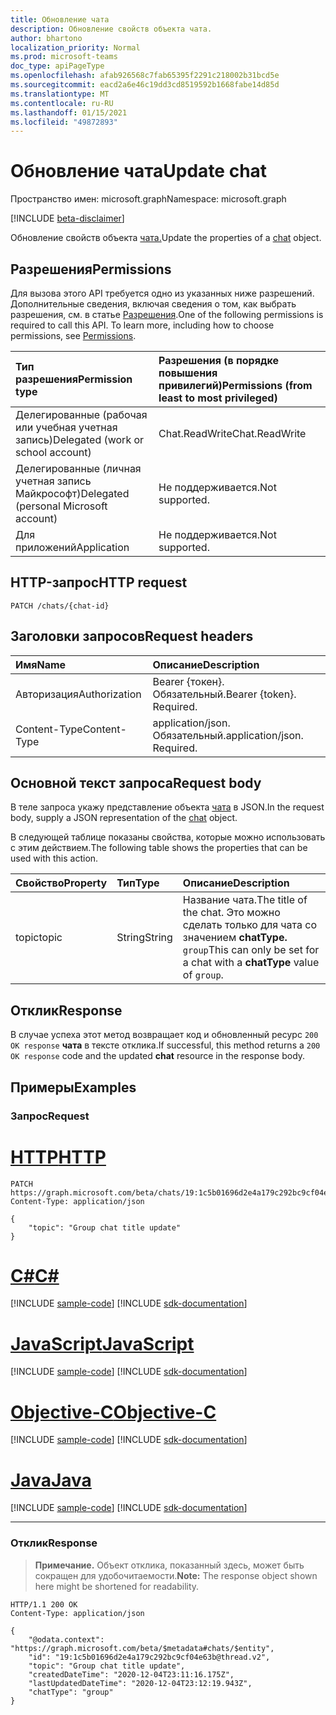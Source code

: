 ```yaml
---
title: Обновление чата
description: Обновление свойств объекта чата.
author: bhartono
localization_priority: Normal
ms.prod: microsoft-teams
doc_type: apiPageType
ms.openlocfilehash: afab926568c7fab65395f2291c218002b31bcd5e
ms.sourcegitcommit: eacd2a6e46c19dd3cd8519592b1668fabe14d85d
ms.translationtype: MT
ms.contentlocale: ru-RU
ms.lasthandoff: 01/15/2021
ms.locfileid: "49872893"
---
```

# <a name="update-chat"></a><span data-ttu-id="72aea-103">Обновление чата</span><span class="sxs-lookup"><span data-stu-id="72aea-103">Update chat</span></span>
<span data-ttu-id="72aea-104">Пространство имен: microsoft.graph</span><span class="sxs-lookup"><span data-stu-id="72aea-104">Namespace: microsoft.graph</span></span>

[!INCLUDE [beta-disclaimer](../../includes/beta-disclaimer.md)]

<span data-ttu-id="72aea-105">Обновление свойств объекта [чата.](../resources/chat.md)</span><span class="sxs-lookup"><span data-stu-id="72aea-105">Update the properties of a [chat](../resources/chat.md) object.</span></span>

## <a name="permissions"></a><span data-ttu-id="72aea-106">Разрешения</span><span class="sxs-lookup"><span data-stu-id="72aea-106">Permissions</span></span>
<span data-ttu-id="72aea-p101">Для вызова этого API требуется одно из указанных ниже разрешений. Дополнительные сведения, включая сведения о том, как выбрать разрешения, см. в статье [Разрешения](/graph/permissions-reference).</span><span class="sxs-lookup"><span data-stu-id="72aea-p101">One of the following permissions is required to call this API. To learn more, including how to choose permissions, see [Permissions](/graph/permissions-reference).</span></span>

|<span data-ttu-id="72aea-109">Тип разрешения</span><span class="sxs-lookup"><span data-stu-id="72aea-109">Permission type</span></span>|<span data-ttu-id="72aea-110">Разрешения (в порядке повышения привилегий)</span><span class="sxs-lookup"><span data-stu-id="72aea-110">Permissions (from least to most privileged)</span></span>|
|:---|:---|
|<span data-ttu-id="72aea-111">Делегированные (рабочая или учебная учетная запись)</span><span class="sxs-lookup"><span data-stu-id="72aea-111">Delegated (work or school account)</span></span>|<span data-ttu-id="72aea-112">Chat.ReadWrite</span><span class="sxs-lookup"><span data-stu-id="72aea-112">Chat.ReadWrite</span></span>|
|<span data-ttu-id="72aea-113">Делегированные (личная учетная запись Майкрософт)</span><span class="sxs-lookup"><span data-stu-id="72aea-113">Delegated (personal Microsoft account)</span></span> | <span data-ttu-id="72aea-114">Не поддерживается.</span><span class="sxs-lookup"><span data-stu-id="72aea-114">Not supported.</span></span> |
|<span data-ttu-id="72aea-115">Для приложений</span><span class="sxs-lookup"><span data-stu-id="72aea-115">Application</span></span> | <span data-ttu-id="72aea-116">Не поддерживается.</span><span class="sxs-lookup"><span data-stu-id="72aea-116">Not supported.</span></span> |

## <a name="http-request"></a><span data-ttu-id="72aea-117">HTTP-запрос</span><span class="sxs-lookup"><span data-stu-id="72aea-117">HTTP request</span></span>

<!-- {
  "blockType": "ignored"
}
-->
``` http
PATCH /chats/{chat-id}
```

## <a name="request-headers"></a><span data-ttu-id="72aea-118">Заголовки запросов</span><span class="sxs-lookup"><span data-stu-id="72aea-118">Request headers</span></span>
|<span data-ttu-id="72aea-119">Имя</span><span class="sxs-lookup"><span data-stu-id="72aea-119">Name</span></span>|<span data-ttu-id="72aea-120">Описание</span><span class="sxs-lookup"><span data-stu-id="72aea-120">Description</span></span>|
|:---|:---|
|<span data-ttu-id="72aea-121">Авторизация</span><span class="sxs-lookup"><span data-stu-id="72aea-121">Authorization</span></span>|<span data-ttu-id="72aea-p102">Bearer {токен}. Обязательный.</span><span class="sxs-lookup"><span data-stu-id="72aea-p102">Bearer {token}. Required.</span></span>|
|<span data-ttu-id="72aea-124">Content-Type</span><span class="sxs-lookup"><span data-stu-id="72aea-124">Content-Type</span></span>|<span data-ttu-id="72aea-p103">application/json. Обязательный.</span><span class="sxs-lookup"><span data-stu-id="72aea-p103">application/json. Required.</span></span>|

## <a name="request-body"></a><span data-ttu-id="72aea-127">Основной текст запроса</span><span class="sxs-lookup"><span data-stu-id="72aea-127">Request body</span></span>
<span data-ttu-id="72aea-128">В теле запроса укажу представление объекта [чата](../resources/chat.md) в JSON.</span><span class="sxs-lookup"><span data-stu-id="72aea-128">In the request body, supply a JSON representation of the [chat](../resources/chat.md) object.</span></span>

<span data-ttu-id="72aea-129">В следующей таблице показаны свойства, которые можно использовать с этим действием.</span><span class="sxs-lookup"><span data-stu-id="72aea-129">The following table shows the properties that can be used with this action.</span></span>

|<span data-ttu-id="72aea-130">Свойство</span><span class="sxs-lookup"><span data-stu-id="72aea-130">Property</span></span>|<span data-ttu-id="72aea-131">Тип</span><span class="sxs-lookup"><span data-stu-id="72aea-131">Type</span></span>|<span data-ttu-id="72aea-132">Описание</span><span class="sxs-lookup"><span data-stu-id="72aea-132">Description</span></span>|
|:---|:---|:---|
|<span data-ttu-id="72aea-133">topic</span><span class="sxs-lookup"><span data-stu-id="72aea-133">topic</span></span>|<span data-ttu-id="72aea-134">String</span><span class="sxs-lookup"><span data-stu-id="72aea-134">String</span></span>|<span data-ttu-id="72aea-135">Название чата.</span><span class="sxs-lookup"><span data-stu-id="72aea-135">The title of the chat.</span></span> <span data-ttu-id="72aea-136">Это можно сделать только для чата со значением **chatType.** `group`</span><span class="sxs-lookup"><span data-stu-id="72aea-136">This can only be set for a chat with a **chatType** value of `group`.</span></span>|


## <a name="response"></a><span data-ttu-id="72aea-137">Отклик</span><span class="sxs-lookup"><span data-stu-id="72aea-137">Response</span></span>

<span data-ttu-id="72aea-138">В случае успеха этот метод возвращает код и обновленный ресурс `200 OK response` **чата** в тексте отклика.</span><span class="sxs-lookup"><span data-stu-id="72aea-138">If successful, this method returns a `200 OK response` code and the updated **chat** resource in the response body.</span></span>

## <a name="examples"></a><span data-ttu-id="72aea-139">Примеры</span><span class="sxs-lookup"><span data-stu-id="72aea-139">Examples</span></span>

### <a name="request"></a><span data-ttu-id="72aea-140">Запрос</span><span class="sxs-lookup"><span data-stu-id="72aea-140">Request</span></span>

# <a name="http"></a>[<span data-ttu-id="72aea-141">HTTP</span><span class="sxs-lookup"><span data-stu-id="72aea-141">HTTP</span></span>](#tab/http)
<!-- {
  "blockType": "request",
  "name": "update_chat"
}
-->
``` http
PATCH https://graph.microsoft.com/beta/chats/19:1c5b01696d2e4a179c292bc9cf04e63b@thread.v2
Content-Type: application/json

{
    "topic": "Group chat title update"
}
```
# <a name="c"></a>[<span data-ttu-id="72aea-142">C#</span><span class="sxs-lookup"><span data-stu-id="72aea-142">C#</span></span>](#tab/csharp)
[!INCLUDE [sample-code](../includes/snippets/csharp/update-chat-csharp-snippets.md)]
[!INCLUDE [sdk-documentation](../includes/snippets/snippets-sdk-documentation-link.md)]

# <a name="javascript"></a>[<span data-ttu-id="72aea-143">JavaScript</span><span class="sxs-lookup"><span data-stu-id="72aea-143">JavaScript</span></span>](#tab/javascript)
[!INCLUDE [sample-code](../includes/snippets/javascript/update-chat-javascript-snippets.md)]
[!INCLUDE [sdk-documentation](../includes/snippets/snippets-sdk-documentation-link.md)]

# <a name="objective-c"></a>[<span data-ttu-id="72aea-144">Objective-C</span><span class="sxs-lookup"><span data-stu-id="72aea-144">Objective-C</span></span>](#tab/objc)
[!INCLUDE [sample-code](../includes/snippets/objc/update-chat-objc-snippets.md)]
[!INCLUDE [sdk-documentation](../includes/snippets/snippets-sdk-documentation-link.md)]

# <a name="java"></a>[<span data-ttu-id="72aea-145">Java</span><span class="sxs-lookup"><span data-stu-id="72aea-145">Java</span></span>](#tab/java)
[!INCLUDE [sample-code](../includes/snippets/java/update-chat-java-snippets.md)]
[!INCLUDE [sdk-documentation](../includes/snippets/snippets-sdk-documentation-link.md)]

---



### <a name="response"></a><span data-ttu-id="72aea-146">Отклик</span><span class="sxs-lookup"><span data-stu-id="72aea-146">Response</span></span>
><span data-ttu-id="72aea-147">**Примечание.** Объект отклика, показанный здесь, может быть сокращен для удобочитаемости.</span><span class="sxs-lookup"><span data-stu-id="72aea-147">**Note:** The response object shown here might be shortened for readability.</span></span>
<!-- {
  "blockType": "response",
  "truncated": true,
  "@odata.type": "microsoft.graph.chat"
}
-->
``` http
HTTP/1.1 200 OK
Content-Type: application/json

{
    "@odata.context": "https://graph.microsoft.com/beta/$metadata#chats/$entity",
    "id": "19:1c5b01696d2e4a179c292bc9cf04e63b@thread.v2",
    "topic": "Group chat title update",
    "createdDateTime": "2020-12-04T23:11:16.175Z",
    "lastUpdatedDateTime": "2020-12-04T23:12:19.943Z",
    "chatType": "group"
}
```

